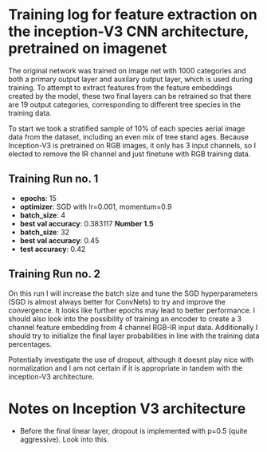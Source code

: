 # Training log for feature extraction on the inception-V3 CNN architecture, pretrained on imagenet

The original network was trained on image net with 1000 categories and both a primary output layer and auxilary output layer, which is used during training. To attempt to extract features from the feature embeddings created by the model, these two final layers can be retrained so that there are 19 output categories, corresponding to different tree species in the training data.

To start we took a stratified sample of 10% of each species aerial image data from the dataset, including an even mix of tree stand ages. Because Inception-V3 is pretrained on RGB images, it only has 3 input channels, so I elected to remove the IR channel and just finetune with RGB training data.

## Training Run no. 1
-  **epochs**: 15
- **optimizer**: SGD with lr=0.001, momentum=0.9
- **batch_size**: 4
- **best val accuracy**: 0.383117
**Number 1.5**
- **batch_size**: 32
- **best val accuracy**: 0.45
- **test accuracy**: 0.42

## Training Run no. 2
On this run I will increase the batch size and tune the SGD hyperparameters (SGD is almost always better for ConvNets) to try and improve the convergence. It looks like further epochs may lead to better performance. I should also look into the possibility of training an encoder to create a 3 channel feature embedding from 4 channel RGB-IR input data. Additionally I should try to initialize the final layer probabilities in line with the training data percentages.

Potentially investigate the use of dropout, although it doesnt play nice with normalization and I am not certain if it is appropriate in tandem with the inception-V3 architecture.




# Notes on Inception V3 architecture
- Before the final linear layer, dropout is implemented with p=0.5 (quite aggressive). Look into this.